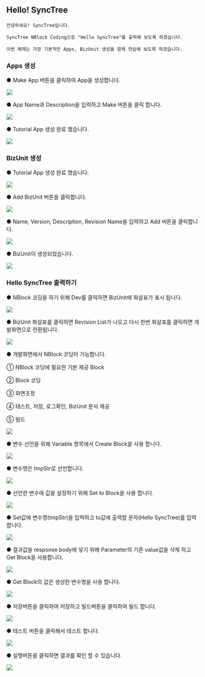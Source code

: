 ## Hello! SyncTree

    안녕하세요! SyncTree입니다.

    SyncTree NBlock Coding으로 "Hello SyncTree"를 출력해 보도록 하겠습니다.

    이번 예제는 가장 기본적인 Apps, BizUnit 생성을 함께 연습해 보도록 하겠습니다.

### **Apps 생성**

● Make App 버튼을 클릭하여 App을 생성합니다.

![](../assets/image%20%2832%29.png)

● App Name과 Description을 입력하고 Make 버튼을 클릭 합니다.

![](../assets/image%20%2824%29.png)

● Tutorial App 생성 완료 했습니다.

![](../assets/image%20%2820%29.png)

### **BizUnit 생성**

● Tutorial App 생성 완료 했습니다.

![](../assets/image%20%2841%29.png)

● Add BizUnit 버튼을 클릭합니다.

![](../assets/image%20%2831%29.png)

● Name, Version, Description, Revision Name을 입력하고 Add 버튼을 클릭합니다.

![](../assets/image%20%2826%29.png)

● BizUnit이 생성되었습니다.

![](../assets/image%20%2825%29.png)

### Hello SyncTree 출력하기

● NBlock 코딩을 하기 위해 Dev를 클릭하면 BizUnit에 화살표가 표시 됩니다.

![](../assets/image%20%2834%29.png)

● BizUnit 화살표를 클릭하면 Revision List가 나오고 다시 한번 화살표를 클릭하면 개발화면으로 전환됩니다.

![](../assets/image%20%2842%29.png)

● 개발화면에서 NBlock 코딩이 가능합니다.

① NBlock 코딩에 필요한 기본 제공 Block

② Block 코딩

③ 화면조정

④ 테스트, 저장, 로그확인, BizUnit 문서 제공

⑤ 빌드

![](../assets/image%20%2819%29.png)

● 변수 선언을 위해 Variable 항목에서 Create Block을 사용 합니다.

![](../assets/ezgif-4-8257ad4fa1fd.gif)

● 변수명은 tmpStr로 선언합니다.

![](../assets/image%20%2818%29.png)

● 선언한 변수에 값을 설정하기 위해 Set to Block을 사용 합니다.

![](../assets/ezgif-4-ed5f7840e15c.gif)

● Set값에 변수명\(tmpStr\)을 입력하고 to값에 출력할 문자\(Hello SyncTree\)를 입력합니다.

![](../assets/image%20%2828%29.png)

● 결과값을 response body에 넣기 위해 Parameter의 기존 value값을 삭제 하고 Get Block을 사용합니다.

![](../assets/ezgif-4-1c9cf907be9f.gif)

● Get Block의 값은 생성한 변수명을 사용 합니다.

![](../assets/image%20%2823%29.png)

● 저장버튼을 클릭하여 저장하고 빌드버튼을 클릭하여 빌드 합니다.

![](../assets/image%20%2829%29.png)

● 테스트 버튼을 클릭해서 테스트 합니다.

![](../assets/image%20%2830%29.png)

● 실행버튼을 클릭하면 결과를 확인 할 수 있습니다.

![](../assets/image%20%2838%29.png)
